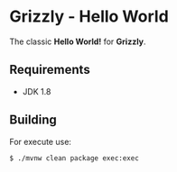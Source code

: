 # Grizzly - Hello World

The classic **Hello World!** for **Grizzly**.

## Requirements

- JDK 1.8

## Building

For execute use:

`$ ./mvnw clean package exec:exec`


